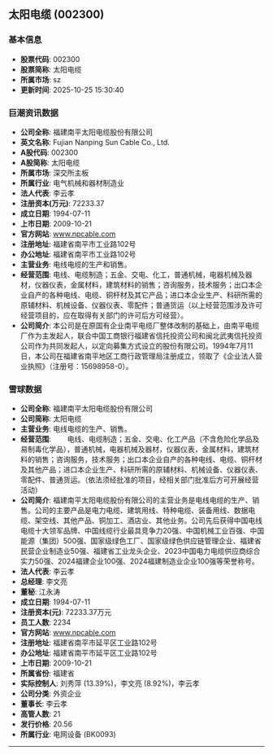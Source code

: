 ## 太阳电缆 (002300)

### 基本信息

- **股票代码**: 002300
- **股票简称**: 太阳电缆
- **所属市场**: sz
- **更新时间**: 2025-10-25 15:30:40

### 巨潮资讯数据

- **公司全称**: 福建南平太阳电缆股份有限公司
- **英文名称**: Fujian Nanping Sun Cable Co., Ltd.
- **A股代码**: 002300
- **A股简称**: 太阳电缆
- **所属市场**: 深交所主板
- **所属行业**: 电气机械和器材制造业
- **法人代表**: 李云孝
- **注册资本(万元)**: 72233.37
- **成立日期**: 1994-07-11
- **上市日期**: 2009-10-21
- **官方网站**: www.npcable.com
- **注册地址**: 福建省南平市工业路102号
- **办公地址**: 福建省南平市工业路102号
- **主营业务**: 电线电缆的生产和销售。
- **经营范围**: 电线、电缆制造；五金、交电、化工，普通机械，电器机械及器材，仪器仪表，金属材料，建筑材料的销售；咨询服务，技术服务；出口本企业自产的各种电线、电缆、铜杆材及其它产品；进口本企业生产、科研所需的原辅材料、机械设备、仪器仪表、零配件；普通货运（以上经营范围涉及许可经营项目的，应在取得有关部门的许可后方可经营）。
- **公司简介**: 本公司是在原国有企业南平电缆厂整体改制的基础上，由南平电缆厂作为主发起人，联合中国工商银行福建省信托投资公司和闽北武夷信托投资公司作为共同发起人，以定向募集方式设立的股份有限公司。1994年7月11日，本公司在福建省南平地区工商行政管理局注册成立，领取了《企业法人营业执照》（注册号：15698958-0）。

### 雪球数据

- **公司全称**: 福建南平太阳电缆股份有限公司
- **公司简称**: 太阳电缆
- **主营业务**: 电线电缆的生产、销售。
- **经营范围**: 　　电线、电缆制造；五金、交电、化工产品（不含危险化学品及易制毒化学品），普通机械，电器机械及器材，仪器仪表，金属材料，建筑材料的销售；咨询服务，技术服务；出口本企业自产的各种电线、电缆、铜杆材及其他产品；进口本企业生产、科研所需的原辅材料、机械设备、仪器仪表、零配件、普通货运。（依法须经批准的项目，经相关部门批准后方可开展经营活动）
- **公司简介**: 福建南平太阳电缆股份有限公司的主营业务是电线电缆的生产、销售。公司的主要产品是电力电缆、建筑用线、特种电缆、装备用线、数据电缆、架空线、其他产品、铜加工、酒店业、其他业务。公司先后获得中国电线电缆十大领军品牌、中国线缆行业最具竞争力20强、中国机械工业百强、中国能源（集团）500强、国家级绿色工厂、国家级绿色供应链管理企业、福建省民营企业制造业50强、福建省工业龙头企业、2023中国电力电缆供应商综合实力50强、2024福建企业100强、2024福建制造业企业100强等荣誉称号。
- **法人代表**: 李云孝
- **总经理**: 李文亮
- **董秘**: 江永涛
- **成立日期**: 1994-07-11
- **注册资本(元)**: 72233.37万元
- **员工人数**: 2234
- **官方网站**: www.npcable.com
- **注册地址**: 福建省南平市延平区工业路102号
- **办公地址**: 福建省南平市延平区工业路102号
- **上市日期**: 2009-10-21
- **所属省份**: 福建省
- **实际控制人**: 刘秀萍 (13.39%)，李文亮 (8.92%)，李云孝
- **公司分类**: 外资企业
- **董事长**: 李云孝
- **高管人数**: 21
- **发行价格**: 20.56
- **所属行业**: 电网设备 (BK0093)

---